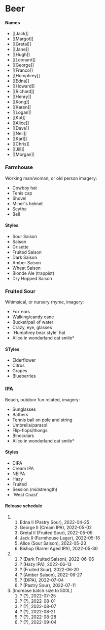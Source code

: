 # Beer
#### Names
- [[Jack]]
- [[Margot]]
- [[Gretal]]
- [[Jane]]
- [[Hugh]]
- [[Leonard]]
- [[George]]
- [[Franco]]
- [[Humphrey]]
- [[Edna]]
- [[Howard]]
- [[Richard]]
- [[Henry]]
- [[Kong]]
- [[Karen]]
- [[Logan]]
- [[Kat]]
- [[Alice]]
- [[Dave]]
- [[Neil]]
- [[Karl]]
- [[Chris]]
- [[Jill]]
- [[Morgan]]


### Farmhouse
Working man/woman, or old person imagery: 
- Cowboy hat
- Tenis cap
- Shovel
- Miner's helmet
- Scythe
- Bell

#### Styles
- Sour Saison
- Saison
- Grisette
- Fruited Saison
- Dark Saison
- Amber Saison
- Wheat Saison
- Blonde Ale (trappist)
- Dry Hopped Saison

### Fruited Sour
Whimsical, or nursery rhyme, imagery:
- Fox ears
- Walking/candy cane
- Bucket/pail of water
- Crazy, eye, glasses
- 'Humphrey bear style' hat
- Alice in wonderland cat smile*

#### STyles
- Elderflower
- Citrus
- Grapes
- Blueberries

### IPA
Beach, outdoor fun related, imagery:
- Sunglasses
- Bathers
- Tennis ball on pole and string
- Umbrella/parasol
- Flip-flops/thongs
- Binoculars
- Alice in wonderland cat smile*

#### Styles
- DIPA
- Cream IPA
- NEIPA
- Hazy
- Fruited
- Session (midstrength)
- 'West Coast'

#### Release schedule
1. 
	1. Edna II (Pastry Sour), 2022-04-25
	2. George II (Cream IPA), 2022-05-02
	3. Gretal II (Fruited Sour), 2022-05-09
	4. Jack II (Farmhouse Lager), 2022-05-16
	5. Alice (Sour Saison), 2022-05-23
	6. Bishop (Barrel Aged IPA), 2022-05-30
2. 
	1. ? (Dark Fruited Saison), 2022-06-06
	2. ? (Hazy IPA), 2022-06-13
	3. ? (Fruited Sour), 2022-06-20
	4. ? (Amber Saison), 2022-06-27
	5. ? (DIPA), 2022-07-04
	6. ? (Pastry Sour), 2022-07-11
3. [Increase batch size to 500L]
	1. ? (?), 2022-07-25
	2. ? (?), 2022-08-01
	3. ? (?), 2022-08-07
	4. ? (?), 2022-08-21
	5. ? (?), 2022-08-28
	6. ? (?), 2022-09-04